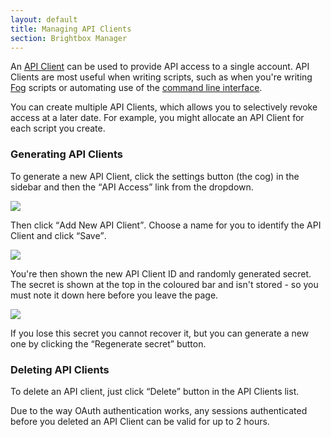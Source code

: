 ```yaml
---
layout: default
title: Managing API Clients
section: Brightbox Manager
---
```


An [API Client](/docs/reference/api-clients) can be used to provide API access to a single account.
API Clients are most useful when writing scripts, such as when you're writing [Fog](/docs/guides/ruby/fog/) scripts or automating use of the [command line interface](/docs/guides/cli/).

You can create multiple API Clients, which allows you to selectively revoke access at a later date. For example, you might allocate an API Client for each script you create.

### Generating API Clients

To generate a new API Client, click the settings button (the cog) in the sidebar and then the <q>API Access</q> link from the dropdown.

![](/images/docs/manage-api-clients.png)

Then click <q>Add New API Client</q>. Choose a name for you to identify the API Client and click <q>Save</q>.

![](/images/docs/manage-new-api-client.png)

You're then shown the new API Client ID and randomly generated secret.  The secret is shown at the top in the coloured bar and isn't stored - so you must note it down here before you leave the page.

![](/images/docs/manage-api-client-created.png)

If you lose this secret you cannot recover it, but you can generate a new one by clicking the <q>Regenerate secret</q> button.

### Deleting API Clients

To delete an API client, just click <q>Delete</q> button in the API Clients list.

Due to the way OAuth authentication works, any sessions authenticated before you deleted an API Client can be valid for up to 2 hours.

